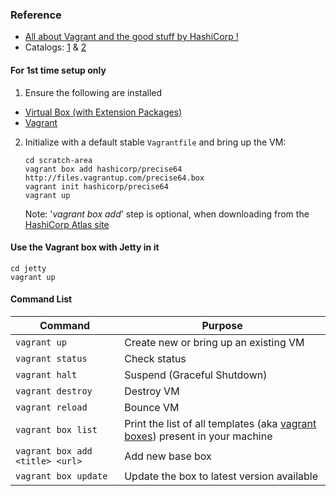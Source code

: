 ### Reference
* [All about Vagrant and the good stuff by HashiCorp !](https://www.vagrantup.com/)
* Catalogs: [1](https://app.vagrantup.com/boxes/search) & [2](http://www.vagrantbox.es/)

#### For 1st time setup only
1. Ensure the following are installed
* [Virtual Box (with Extension Packages)](https://www.virtualbox.org)
* [Vagrant](https://www.vagrantup.com/)
2. Initialize with a default stable `Vagrantfile` and bring up the VM:
   ```
   cd scratch-area
   vagrant box add hashicorp/precise64 http://files.vagrantup.com/precise64.box
   vagrant init hashicorp/precise64
   vagrant up
   ```
   Note: '_vagrant box add_' step is optional, when downloading from the [HashiCorp Atlas site](https://app.vagrantup.com/boxes/search)

#### Use the Vagrant box with Jetty in it
```
cd jetty
vagrant up
```

#### Command List
|Command|Purpose|
|-------|-------|
|``vagrant up``|Create new or bring up an existing VM|
|``vagrant status``|Check status|
|``vagrant halt``|Suspend (Graceful Shutdown)|
|``vagrant destroy``|Destroy VM|
|``vagrant reload``|Bounce VM|
|``vagrant box list``|Print the list of all templates (aka [vagrant boxes](https://www.vagrantup.com/docs/boxes.html)) present in your machine|
|``vagrant box add <title> <url>``|Add new base box|
|``vagrant box update``|Update the box to latest version available|



